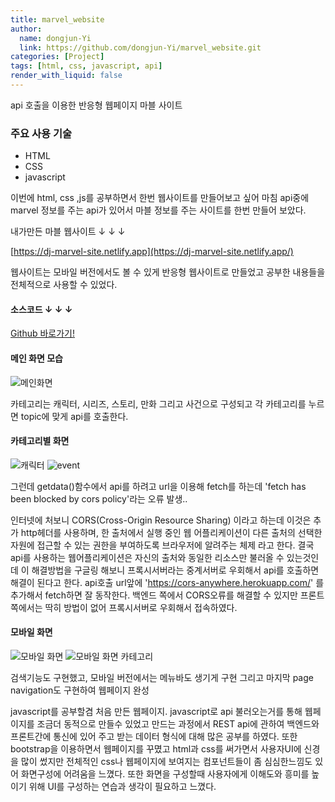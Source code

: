 ```yaml
---
title: marvel_website
author:
  name: dongjun-Yi
  link: https://github.com/dongjun-Yi/marvel_website.git
categories: [Project]
tags: [html, css, javascript, api]
render_with_liquid: false
---
```


api 호출을 이용한 반응형 웹페이지 마블 사이트

### 주요 사용 기술

* HTML
* CSS
* javascript

이번에 html, css ,js를 공부하면서 한번 웹사이트를 만들어보고 싶어 마침 api중에 marvel 정보를 주는 api가 있어서 
마블 정보를 주는 사이트를 한번 만들어 보았다.

내가만든 마블 웹사이트  ↓ ↓ ↓

[https://dj-marvel-site.netlify.app](https://dj-marvel-site.netlify.app/)



웹사이트는 모바일 버전에서도 볼 수 있게 반응형 웹사이트로 만들었고 공부한 내용들을 전체적으로 사용할 수 있었다.

#### 소스코드 ↓ ↓ ↓
[Github 바로가기!](https://github.com/dongjun-Yi/marvel_website.git)

#### 메인 화면 모습
![메인화면](https://user-images.githubusercontent.com/90665186/152365716-36089046-b502-4760-82f2-5e963ea1dacb.jpg)

카테고리는 캐릭터, 시리즈, 스토리, 만화 그리고 사건으로 구성되고
각 카테고리를 누르면 topic에 맞게 api를 호출한다.

#### 카테고리별 화면
![캐릭터](https://user-images.githubusercontent.com/90665186/152366006-99c58bce-e2b9-4976-822c-7c86a454dd90.jpg)
![event](https://user-images.githubusercontent.com/90665186/152366246-ee61643e-8d45-4972-8a6f-e50a105ffaad.jpg)

그런데 getdata()함수에서 api를 하려고 url을 이용해 fetch를 하는데 'fetch has been blocked by cors policy'라는 오류 발생..

인터넷에 처보니 CORS(Cross-Origin Resource Sharing) 이라고 하는데 이것은 추가 http헤더를 사용하며, 
한 출처에서 실행 중인 웹 어플리케이션이 다른 출처의 선택한 자원에 접근할 수 있는 권한을 부여하도록 브라우저에 알려주는 체제 라고 한다.
결국 api를 사용하는 웹어플리케이션은 자신의 출처와 동일한 리소스만 불러올 수 있는것인데 이 해결방법을 구글링 해보니
프록시서버라는 중계서버로 우회해서 api를 호출하면 해결이 된다고 한다.
api호출 url앞에 'https://cors-anywhere.herokuapp.com/' 를 추가해서 fetch하면 잘 동작한다. 백엔드 쪽에서 CORS오류를 해결할 수 있지만
프론트 쪽에서는 딱히 방법이 없어 프록시서버로 우회해서 접속하였다.


#### 모바일 화면
![모바일 화면](https://user-images.githubusercontent.com/90665186/152367879-cdf1f4eb-c87c-4224-8841-cb18f1c960e7.jpg)
![모바일 화면 카테고리](https://user-images.githubusercontent.com/90665186/152367888-e7e13662-a1f6-41cf-bc67-2ac28b4e127d.jpg)

검색기능도 구현했고, 모바일 버전에서는 메뉴바도 생기게 구현
그리고 마지막 page navigation도 구현하여 웹페이지 완성

javascript를 공부할겸 처음 만든 웹페이지. javascript로 api 불러오는거를 통해 웹페이지를 조금더 동적으로 만들수 있었고 만드는 과정에서 REST api에 관하여 백엔드와 프론트간에 통신에 있어 주고 받는 데이터 형식에 대해 많은 공부를 하였다. 또한 bootstrap을 이용하면서 웹페이지를 꾸몄고 html과 css를 써가면서 사용자UI에 신경을 많이 썼지만 전체적인 css나 웹페이지에 보여지는 컴포넌트들이 좀 심심한느낌도 있어 화면구성에 어려움을 느꼈다. 또한 화면을 구성할때 사용자에게 이해도와 흥미를 높이기 위해 UI를 구성하는 연습과 생각이 필요하고 느꼈다.



